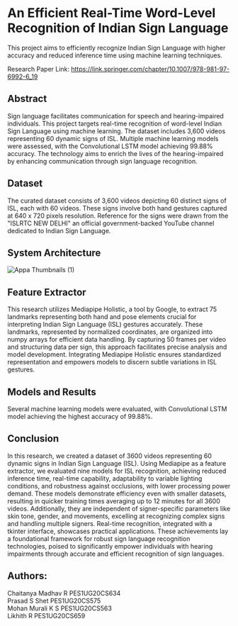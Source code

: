 # An Efficient Real-Time Word-Level Recognition of Indian Sign Language

This project aims to efficiently recognize Indian Sign Language with higher accuracy and reduced inference time using machine learning techniques.

Research Paper Link: https://link.springer.com/chapter/10.1007/978-981-97-6992-6_19

## Abstract

Sign language facilitates communication for speech and hearing-impaired individuals. This project targets real-time recognition of word-level Indian Sign Language using machine learning. The dataset includes 3,600 videos representing 60 dynamic signs of ISL. Multiple machine learning models were assessed, with the Convolutional LSTM model achieving 99.88% accuracy. The technology aims to enrich the lives of the hearing-impaired by enhancing communication through sign language recognition.

## Dataset

The curated dataset consists of 3,600 videos depicting 60 distinct signs of ISL, each with 60 videos. These signs involve both hand gestures captured at 640 x 720 pixels resolution. Reference for the signs were drawn from the "ISLRTC NEW DELHI" an official government-backed YouTube channel dedicated to Indian Sign Language.

## System Architecture
![Appa Thumbnails (1)](https://github.com/chaitanyamadhavr/Capstone_Project_ISL/assets/93692956/e8cf3af0-4593-4453-9c8d-bd59c169da9e)

## Feature Extractor

This research utilizes Mediapipe Holistic, a tool by Google, to extract 75 landmarks representing both hand and pose elements crucial for interpreting Indian Sign Language (ISL) gestures accurately. These landmarks, represented by normalized coordinates, are organized into numpy arrays for efficient data handling. By capturing 50 frames per video and structuring data per sign, this approach facilitates precise analysis and model development. Integrating Mediapipe Holistic ensures standardized representation and empowers models to discern subtle variations in ISL gestures.

## Models and Results

Several machine learning models were evaluated, with Convolutional LSTM model achieving the highest accuracy of 99.88%.

## Conclusion

In this research, we created a dataset of 3600 videos representing 60 dynamic signs in Indian Sign Language (ISL). Using Mediapipe as a feature extractor, we evaluated nine models for ISL recognition, achieving reduced inference time, real-time capability, adaptability to variable lighting conditions, and robustness against occlusions, with lower processing power demand. These models demonstrate efficiency even with smaller datasets, resulting in quicker training times averaging up to 12 minutes for all 3600 videos. Additionally, they are independent of signer-specific parameters like skin tone, gender, and movements, excelling at recognizing complex signs and handling multiple signers. Real-time recognition, integrated with a tkinter interface, showcases practical applications. These achievements lay a foundational framework for robust sign language recognition technologies, poised to significantly empower individuals with hearing impairments through accurate and efficient recognition of sign languages.

## Authors:

Chaitanya Madhav R  PES1UG20CS634
<br>
Prasad S Shet       PES1UG20CS575
<br>
Mohan Murali K S    PES1UG20CS563
<br>
Likhith R           PES1UG20CS659
<br>
